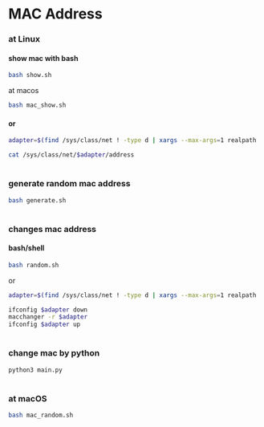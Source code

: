 # MAC Address

### at Linux

#### show mac with bash
```bash
bash show.sh
```
at macos
```bash
bash mac_show.sh
```


#### or

```bash
adapter=$(find /sys/class/net ! -type d | xargs --max-args=1 realpath | awk -F\/ '/pci/{print $NF}')

cat /sys/class/net/$adapter/address
```
#

### generate random mac address

```bash
bash generate.sh
```

#

### changes mac address

#### bash/shell

```bash
bash random.sh
```

or

```bash
adapter=$(find /sys/class/net ! -type d | xargs --max-args=1 realpath | awk -F\/ '/pci/{print $NF}')

ifconfig $adapter down 
macchanger -r $adapter
ifconfig $adapter up
```

#


### change mac by python
```bash
python3 main.py
```

#

### at macOS


```bash
bash mac_random.sh
```